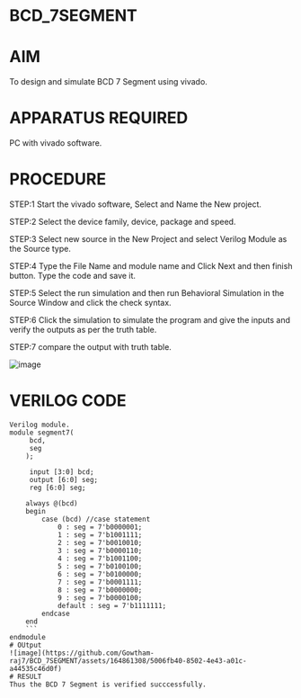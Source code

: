 # BCD_7SEGMENT
# AIM
To design and simulate BCD 7 Segment using vivado.

# APPARATUS REQUIRED
PC with vivado software.

# PROCEDURE
STEP:1 Start the vivado software, Select and Name the New project.

STEP:2 Select the device family, device, package and speed.

STEP:3 Select new source in the New Project and select Verilog Module as the Source type.

STEP:4 Type the File Name and module name and Click Next and then finish button. Type the code and save it.

STEP:5 Select the run simulation and then run Behavioral Simulation in the Source Window and click the check syntax.

STEP:6 Click the simulation to simulate the program and give the inputs and verify the outputs as per the truth table.

STEP:7 compare the output with truth table.


![image](https://github.com/RESMIRNAIR/BCD_7SEGMENT/assets/154305926/804ab8db-8637-45ac-b10f-80e77d818d61)
# VERILOG CODE
```
Verilog module.
module segment7(
     bcd,
     seg
    );
     
     input [3:0] bcd;
     output [6:0] seg;
     reg [6:0] seg;

    always @(bcd)
    begin
        case (bcd) //case statement
            0 : seg = 7'b0000001;
            1 : seg = 7'b1001111;
            2 : seg = 7'b0010010;
            3 : seg = 7'b0000110;
            4 : seg = 7'b1001100;
            5 : seg = 7'b0100100;
            6 : seg = 7'b0100000;
            7 : seg = 7'b0001111;
            8 : seg = 7'b0000000;
            9 : seg = 7'b0000100;
            default : seg = 7'b1111111; 
        endcase
    end
    ```
endmodule
# OUtput
![image](https://github.com/Gowtham-raj7/BCD_7SEGMENT/assets/164861308/5006fb40-8502-4e43-a01c-a44535c46d0f)
# RESULT
Thus the BCD 7 Segment is verified succcessfully.

